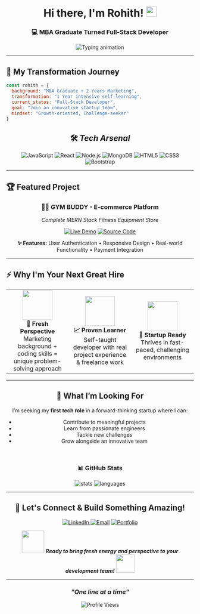 <div align="center">

# Hi there, I'm Rohith! <img src="https://media.giphy.com/media/hvRJCLFzcasrR4ia7z/giphy.gif" width="28">

### 💻 MBA Graduate Turned Full-Stack Developer  

<img src="https://readme-typing-svg.herokuapp.com?font=JetBrains+Mono&size=20&duration=3000&pause=1000&color=2563EB&center=true&vCenter=true&width=500&lines=self.taught('MERN+Stack');growth.mindset++;innovation.explorer();continuous.learner=true;" alt="Typing animation" />

</div>

---

## 💫 **My Transformation Journey**
```javascript
const rohith = {
  background: "MBA Graduate + 2 Years Marketing",
  transformation: "1 Year intensive self-learning",
  current_status: "Full-Stack Developer",
  goal: "Join an innovative startup team",
  mindset: "Growth-oriented, Challenge-seeker"
}
```

<div align="center">

## 🛠️ ***Tech Arsenal***

![JavaScript](https://img.shields.io/badge/JavaScript-F7DF1E?style=for-the-badge&logo=javascript&logoColor=black)
![React](https://img.shields.io/badge/React-20232A?style=for-the-badge&logo=react&logoColor=61DAFB)
![Node.js](https://img.shields.io/badge/Node.js-339933?style=for-the-badge&logo=nodedotjs&logoColor=white)
![MongoDB](https://img.shields.io/badge/MongoDB-4EA94B?style=for-the-badge&logo=mongodb&logoColor=white)
![HTML5](https://img.shields.io/badge/HTML5-E34F26?style=for-the-badge&logo=html5&logoColor=white)
![CSS3](https://img.shields.io/badge/CSS3-1572B6?style=for-the-badge&logo=css3&logoColor=white)
![Bootstrap](https://img.shields.io/badge/Bootstrap-563D7C?style=for-the-badge&logo=bootstrap&logoColor=white)

</div>

---

## 🏆 **Featured Project**

<div align="center">

### 🏋️‍♂️ **GYM BUDDY - E-commerce Platform**
*Complete MERN Stack Fitness Equipment Store*

[![Live Demo](https://img.shields.io/badge/Live%20Demo-FF6B6B?style=for-the-badge&logo=github&logoColor=white)](your-demo-link)
[![Source Code](https://img.shields.io/badge/Source%20Code-4ECDC4?style=for-the-badge&logo=github&logoColor=white)](your-repo-link)

**✨ Features:** User Authentication • Responsive Design • Real-world Functionality • Payment Integration

</div>

---

## ⚡ **Why I'm Your Next Great Hire**

<table align="center">
<tr>
<td align="center" width="33%">
<img src="https://media.giphy.com/media/L1R1tvI9svkIWwpVYr/giphy.gif" width="80"><br>
<b>🧠 Fresh Perspective</b><br>
Marketing background + coding skills = unique problem-solving approach
</td>
<td align="center" width="33%">
<img src="https://media.giphy.com/media/WUlplcMpOCEmTGBtBW/giphy.gif" width="80"><br>
<b>📈 Proven Learner</b><br>
Self-taught developer with real project experience & freelance work
</td>
<td align="center" width="33%">
<img src="https://media.giphy.com/media/3oKIPnAiaMCws8nOsE/giphy.gif" width="80"><br>
<b>🚀 Startup Ready</b><br>
Thrives in fast-paced, challenging environments
</td>
</tr>
</table>

---

<div align="center">

## 🎯 What I’m Looking For

I’m seeking my **first tech role** in a forward-thinking startup where I can:

- Contribute to meaningful projects  
- Learn from passionate engineers  
- Tackle new challenges  
- Grow alongside an innovative team  

<br>

### 📊 **GitHub Stats**

<img src="https://github-readme-stats.vercel.app/api?username=rohithk-codes&show_icons=true&theme=tokyonight&hide_border=true&count_private=true" alt="stats"/>

 <img src="https://github-readme-stats.vercel.app/api/top-langs/?username=rohithk-codes&layout=compact&theme=tokyonight&hide_border=true" alt="languages"/>

</div>

---

<div align="center">

## 🤝 **Let's Connect & Build Something Amazing!**

<a href="https://www.linkedin.com/in/rohithkrishnan1"> <img src="https://img.shields.io/badge/LinkedIn-0077B5?style=for-the-badge&logo=linkedin&logoColor=white" alt="LinkedIn">
</a>
[![Email](https://img.shields.io/badge/Email-D14836?style=for-the-badge&logo=gmail&logoColor=white)](mailto:rohithkrishnan997@gmail.com)
[![Portfolio](https://img.shields.io/badge/Portfolio-FF5722?style=for-the-badge&logo=firefox&logoColor=white)](your-portfolio-link)

<img src="https://media.giphy.com/media/LnQjpWaON8nhr21vNW/giphy.gif" width="60"> <em><b>Ready to bring fresh energy and perspective to your development team!</b></em> <img src="https://media.giphy.com/media/7j2hfyeVcDtf2/giphy.gif" width="50">

</div>

---

<div align="center">

### *"One line at a time"* 

<img src="https://komarev.com/ghpvc/?username=rohithk-codes&color=blueviolet&style=for-the-badge" alt="Profile Views" />

</div>

